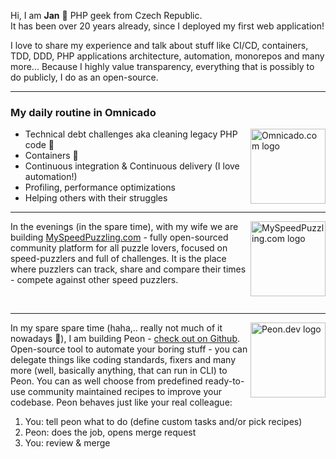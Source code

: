 Hi, I am **Jan** 👋 PHP geek from Czech Republic.  
It has been over 20 years already, since I deployed my first web application!

I love to share my experience and talk about stuff like CI/CD, containers, TDD, DDD, PHP applications architecture, automation, monorepos and many more... Because I highly value transparency, everything that is possibly to do publicly, I do as an open-source.

----

### My daily routine in Omnicado

<a href="https://www.omnicado.com" target="_blank"><img align="right" src="[https://omnicado.com/assets/omnicado-logo-lightmode.svg](https://avatars.githubusercontent.com/u/129689818?s=200&v=4)" alt="Omnicado.com logo" width="120"></a>

- Technical debt challenges aka cleaning legacy PHP code 🧹  
- Containers 🐳   
- Continuous integration & Continuous delivery (I love automation!)
- Profiling, performance optimizations
- Helping others with their struggles

----

<a href="https://github.com/myspeedpuzzling/myspeedpuzzling.com"><img align="right" src="https://avatars.githubusercontent.com/u/148908605" alt="MySpeedPuzzling.com logo" height="120"></a>

In the evenings (in the spare time), with my wife we are building [MySpeedPuzzling.com](https://github.com/myspeedpuzzling/myspeedpuzzling.com) - fully open-sourced community platform for all puzzle lovers, focused on speed-puzzlers and full of challenges. It is the place where puzzlers can track, share and compare their times - compete against other speed puzzlers.

<br style="clear: both">

----

<a href="https://github.com/peon-dev/peon"><img align="right" src="https://user-images.githubusercontent.com/3995003/164972861-0f39562a-4629-4029-9ff9-ec5ff5c08182.png" alt="Peon.dev logo" height="120"></a>

In my spare spare time (haha,.. really not much of it nowadays 🥲), I am building Peon - [check out on Github](https://github.com/peon-dev/peon). Open-source tool to automate your boring stuff - you can delegate things like coding standards, fixers and many more (well, basically anything, that can run in CLI) to Peon. You can as well choose from predefined ready-to-use community maintained recipes to improve your codebase. Peon behaves just like your real colleague:

1. You: tell peon what to do (define custom tasks and/or pick recipes)
2. Peon: does the job, opens merge request
3. You: review & merge

<br style="clear: both">
